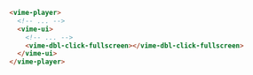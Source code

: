 ```html {5} title="example.html"
<vime-player>
  <!-- ... -->
  <vime-ui>
    <!-- ... -->
    <vime-dbl-click-fullscreen></vime-dbl-click-fullscreen>
  </vime-ui>
</vime-player>
```

